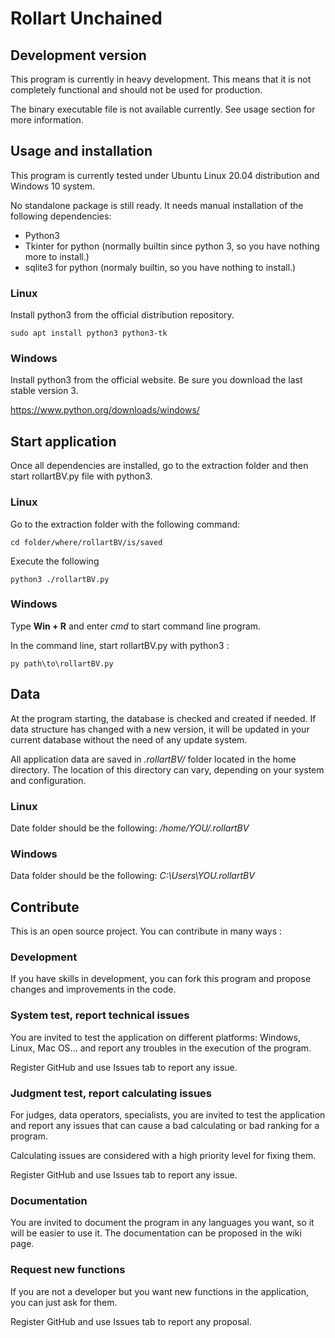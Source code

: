 # Rollart Unchained

## Development version

This program is currently in heavy development. This means that it is not completely functional
and should not be used for production.

The binary executable file is not available currently. See usage section for more information.

## Usage and installation

This program is currently tested under Ubuntu Linux 20.04 distribution and Windows 10 system.

No standalone package is still ready. It needs manual installation of the following dependencies:

- Python3
- Tkinter for python (normally builtin since python 3, so you have nothing more to install.)
- sqlite3 for python (normaly builtin, so you have nothing to install.)

### Linux

Install python3 from the official distribution repository.

```
sudo apt install python3 python3-tk
```

### Windows

Install python3 from the official website. Be sure you download the last stable version 3.

https://www.python.org/downloads/windows/

## Start application

Once all dependencies are installed, go to the extraction folder and then start rollartBV.py file 
with python3.

### Linux

Go to the extraction folder with the following command:

```
cd folder/where/rollartBV/is/saved
```

Execute the following

```
python3 ./rollartBV.py
```

### Windows

Type **Win + R** and enter *cmd* to start command line program.

In the command line, start rollartBV.py with python3 :

```
py path\to\rollartBV.py
```

## Data

At the program starting, the database is checked and created if needed. If data structure has changed
with a new version, it will be updated in your current database without the need of any update 
system.

All application data are saved in *.rollartBV/* folder located in the home directory. The location 
of this directory can vary, depending on your system and configuration.

### Linux

Date folder should be the following:
*/home/YOU/.rollartBV*

### Windows

Data folder should be the following:
*C:\Users\YOU\.rollartBV*

## Contribute

This is an open source project. You can contribute in many ways :

### Development

If you have skills in development, you can fork this program and propose changes and improvements in
the code.

### System test, report technical issues

You are invited to test the application on different platforms: Windows, Linux, Mac OS... and report 
any troubles in the execution of the program.

Register GitHub and use Issues tab to report any issue.

### Judgment test, report calculating issues

For judges, data operators, specialists, you are invited to test the application and report any issues 
that can cause a bad calculating or bad ranking for a program.

Calculating issues are considered with a high priority level for fixing them.

Register GitHub and use Issues tab to report any issue.

### Documentation

You are invited to document the program in any languages you want, so it will be easier to use it. The
documentation can be proposed in the wiki page.

### Request new functions

If you are not a developer but you want new functions in the application, you can just ask for them.

Register GitHub and use Issues tab to report any proposal.
